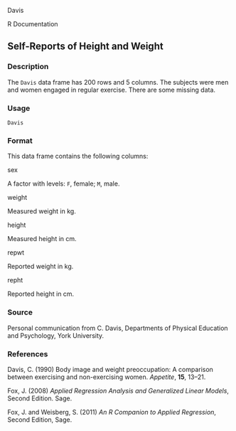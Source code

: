 Davis

R Documentation

## Self-Reports of Height and Weight

### Description

The `Davis` data frame has 200 rows and 5 columns. The subjects were men and
women engaged in regular exercise. There are some missing data.

### Usage

    
    Davis

### Format

This data frame contains the following columns:

sex

A factor with levels: `F`, female; `M`, male.

weight

Measured weight in kg.

height

Measured height in cm.

repwt

Reported weight in kg.

repht

Reported height in cm.

### Source

Personal communication from C. Davis, Departments of Physical Education and
Psychology, York University.

### References

Davis, C. (1990) Body image and weight preoccupation: A comparison between
exercising and non-exercising women. _Appetite_, **15**, 13–21.

Fox, J. (2008) _Applied Regression Analysis and Generalized Linear Models_,
Second Edition. Sage.

Fox, J. and Weisberg, S. (2011) _An R Companion to Applied Regression_, Second
Edition, Sage.

